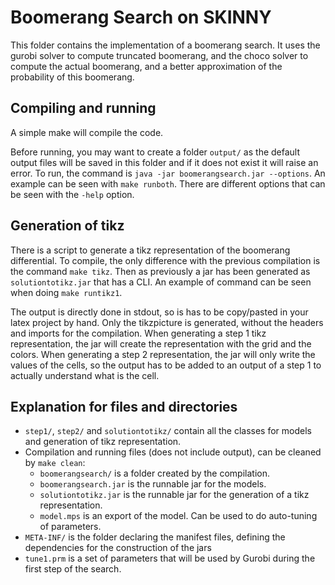 # Boomerang Search on SKINNY

This folder contains the implementation of a boomerang search. It uses the gurobi solver to compute truncated boomerang, and the choco solver to compute the actual boomerang, and a better approximation of the probability of this boomerang.

## Compiling and running

A simple make will compile the code.

Before running, you may want to create a folder `output/` as the default output files will be saved in this folder and if it does not exist it will raise an error. To run, the command is `java -jar boomerangsearch.jar --options`. An example can be seen with `make runboth`. There are different options that can be seen with the `-help` option.

## Generation of tikz

There is a script to generate a tikz representation of the boomerang differential. To compile, the only difference with the previous compilation is the command `make tikz`. Then as previously a jar has been generated as `solutiontotikz.jar` that has a CLI. An example of command can be seen when doing `make runtikz1`.

The output is directly done in stdout, so is has to be copy/pasted in your latex project by hand. Only the tikzpicture is generated, without the headers and imports for the compilation. When generating a step 1 tikz representation, the jar will create the representation with the grid and the colors. When generating a step 2 representation, the jar will only write the values of the cells, so the output has to be added to an output of a step 1 to actually understand what is the cell.

## Explanation for files and directories

- `step1/`, `step2/` and `solutiontotikz/` contain all the classes for models and generation of tikz representation.
- Compilation and running files (does not include output), can be cleaned by `make clean`:
  - `boomerangsearch/` is a folder created by the compilation.
  - `boomerangsearch.jar` is the runnable jar for the models.
  - `solutiontotikz.jar` is the runnable jar for the generation of a tikz representation.
  - `model.mps` is an export of the model. Can be used to do auto-tuning of parameters.
- `META-INF/` is the folder declaring the manifest files, defining the dependencies for the construction of the jars
- `tune1.prm` is a set of parameters that will be used by Gurobi during the first step of the search.
